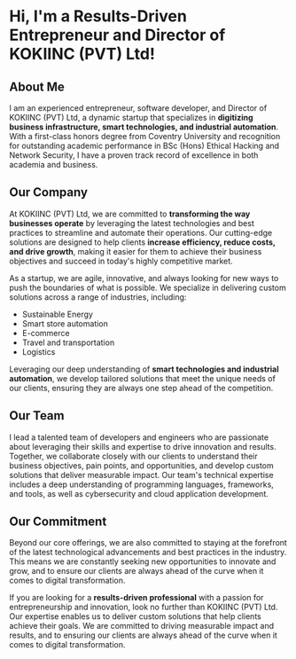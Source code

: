 # Hi, I'm a Results-Driven Entrepreneur and Director of KOKIINC (PVT) Ltd!

## About Me

I am an experienced entrepreneur, software developer, and Director of KOKIINC (PVT) Ltd, a dynamic startup that specializes in **digitizing business infrastructure, smart technologies, and industrial automation**. With a first-class honors degree from Coventry University and recognition for outstanding academic performance in BSc (Hons) Ethical Hacking and Network Security, I have a proven track record of excellence in both academia and business.

## Our Company

At KOKIINC (PVT) Ltd, we are committed to **transforming the way businesses operate** by leveraging the latest technologies and best practices to streamline and automate their operations. Our cutting-edge solutions are designed to help clients **increase efficiency, reduce costs, and drive growth**, making it easier for them to achieve their business objectives and succeed in today's highly competitive market.

As a startup, we are agile, innovative, and always looking for new ways to push the boundaries of what is possible. We specialize in delivering custom solutions across a range of industries, including:
- Sustainable Energy
- Smart store automation
- E-commerce
- Travel and transportation
- Logistics

Leveraging our deep understanding of **smart technologies and industrial automation**, we develop tailored solutions that meet the unique needs of our clients, ensuring they are always one step ahead of the competition.

## Our Team

I lead a talented team of developers and engineers who are passionate about leveraging their skills and expertise to drive innovation and results. Together, we collaborate closely with our clients to understand their business objectives, pain points, and opportunities, and develop custom solutions that deliver measurable impact. Our team's technical expertise includes a deep understanding of programming languages, frameworks, and tools, as well as cybersecurity and cloud application development.

## Our Commitment

Beyond our core offerings, we are also committed to staying at the forefront of the latest technological advancements and best practices in the industry. This means we are constantly seeking new opportunities to innovate and grow, and to ensure our clients are always ahead of the curve when it comes to digital transformation.

If you are looking for a **results-driven professional** with a passion for entrepreneurship and innovation, look no further than KOKIINC (PVT) Ltd. Our expertise enables us to deliver custom solutions that help clients achieve their goals. We are committed to driving measurable impact and results, and to ensuring our clients are always ahead of the curve when it comes to digital transformation.
